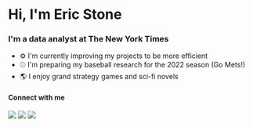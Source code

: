# Hi, I'm Eric Stone

### I'm a data analyst at The New York Times

- :gear:	I'm currently improving my projects to be more efficient
- :baseball: I'm preparing my baseball research for the 2022 season (Go Mets!)
- :earth_americas:	I enjoy grand strategy games and sci-fi novels

#### Connect with me
<a href= 'https://linkedin.com/in/stoneericm' rel="nofollow"><img src= "https://img.shields.io/badge/LinkedIn-0077B5?style=for-the-badge&logo=linkedin&logoColor=white" /></a>
<a href="https://stone-eric.medium.com/" rel="nofollow"><img src= "https://img.shields.io/badge/Medium-191919?style=for-the-badge&logo=medium&logoColor=white" /></a>
<a href="mailto:stone.ericm@gmail.com" rel="nofollow"><img src= "https://img.shields.io/badge/Gmail-D14836?style=for-the-badge&logo=gmail&logoColor=white" /></a>
